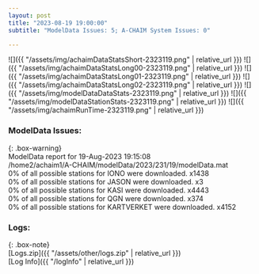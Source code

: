 ```yaml
---
layout: post
title: "2023-08-19 19:00:00"
subtitle: "ModelData Issues: 5; A-CHAIM System Issues: 0"

---
```


![]({{ "/assets/img/achaimDataStatsShort-2323119.png" | relative_url }})
![]({{ "/assets/img/achaimDataStatsLong00-2323119.png" | relative_url }})
![]({{ "/assets/img/achaimDataStatsLong01-2323119.png" | relative_url }})
![]({{ "/assets/img/achaimDataStatsLong02-2323119.png" | relative_url }})
![]({{ "/assets/img/modelDataDataStats-2323119.png" | relative_url }})
![]({{ "/assets/img/modelDataStationStats-2323119.png" | relative_url }})
![]({{ "/assets/img/achaimRunTime-2323119.png" | relative_url }})


### ModelData Issues:  
  
{: .box-warning}  
 ModelData report for 19-Aug-2023 19:15:08   
 /home2/achaim1/A-CHAIM/modelData/2023/231/19/modelData.mat   
 0% of all possible stations for IONO were downloaded. x1438   
 0% of all possible stations for JASON were downloaded. x3   
 0% of all possible stations for KASI were downloaded. x4443   
 0% of all possible stations for QGN were downloaded. x374   
 0% of all possible stations for KARTVERKET were downloaded. x4152   
  


### Logs:  
  
{: .box-note}  
[Logs.zip]({{ "/assets/other/logs.zip" | relative_url }})  
[Log Info]({{ "/logInfo" | relative_url }})  
